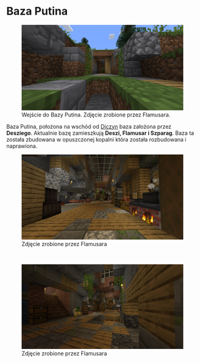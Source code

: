 
# Baza Putina

<figure>
    <img src="/assets/images/putin1.png"
         alt="Wejście do Bazy Putina">
    <figcaption>Wejście do Bazy Putina. Zdjęcie zrobione przez Flamusara.</figcaption>
</figure>

Baza Putina, położona na wschód od [Diczyn](https://wiki.kaktusowo.online/miejsca/diczyny) baza założona przez **Desziego**. Aktualnie bazę zamieszkują **Deszi, Flamusar i Szparag**.
Baza ta została zbudowana w opuszczonej kopalni która została rozbudowana i naprawiona.

<figure>
    <img src="/assets/images/putin2.png"
         alt="Baza Putina">
    <figcaption>Zdjęcie zrobione przez Flamusara</figcaption>
</figure>
<br>
<figure>
    <img src="/assets/images/putin3.png"
         alt="Baza Putina">
    <figcaption>Zdjęcie zrobione przez Flamusara</figcaption>
</figure>
